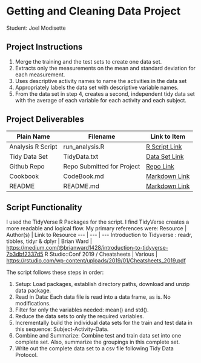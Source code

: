 # Getting and Cleaning Data Project
Student: Joel Modisette

## Project Instructions 
1. Merge the training and the test sets to create one data set.
2. Extracts only the measurements on the mean and standard deviation for each measurement.
3. Uses descriptive activity names to name the activities in the data set
4. Appropriately labels the data set with descriptive variable names.
5. From the data set in step 4, creates a second, independent tidy data set with the average of each variable for each activity and each subject.

## Project Deliverables
Plain Name | Filename | Link to Item
--- | --- | ---
Analysis R Script |  run_analysis.R |  [R Script Link](https://github.com/joelmodisette/datasciencecoursera/blob/master/Course3_Get_Clean_Data/Project/run_analysis.R "run_analysis.R")
Tidy Data Set |  TidyData.txt |  [Data Set Link](https://github.com/joelmodisette/datasciencecoursera/blob/master/Course3_Get_Clean_Data/Project/TidyData.txt "tidyData.txt")
Github Repo | Repo Submitted for Project |  [Repo Link](https://github.com/joelmodisette/datasciencecoursera/tree/master/Course3_Get_Clean_Data/Project "Repo Link submitted to Coursera")
Cookbook | CodeBook.md |  [Markdown Link](https://github.com/joelmodisette/datasciencecoursera/blob/master/Course3_Get_Clean_Data/Project/CodeBook.md "CodeBook.md")
README | README.md  |  [Markdown Link](https://github.com/joelmodisette/datasciencecoursera/edit/master/Course3_Get_Clean_Data/Project/README.md "README.md")

## Script Functionality
I used the TidyVerse R Packages for the script. I find TidyVerse creates a more readable and logical flow. My primary references were:
Resource | Author(s) | Link to Resource
--- | --- | ---
Introduction to Tidyverse : readr, tibbles, tidyr & dplyr | Brian Ward | https://medium.com/@brianward1428/introduction-to-tidyverse-7b3dbf2337d5
R Studio::Conf 2019 / Cheatsheets | Various | https://rstudio.com/wp-content/uploads/2019/01/Cheatsheets_2019.pdf

The script follows these steps in order:
1. Setup: Load packages, establish directory paths, download and unzip data package.
2. Read in Data: Each data file is read into a data frame, as is. No modifications.
3. Filter for only the variables needed: mean() and std().
4. Reduce the data sets to only the required variables.
5. Incrementally build the individual data sets for the train and test data in this sequence: Subject-Activity-Data.
6. Combine and Summarize: Combine test and train data set into one complete set. Also, summarize the groupings in this complete set.
7. Write out the complete data set to a csv file following Tidy Data Protocol.
